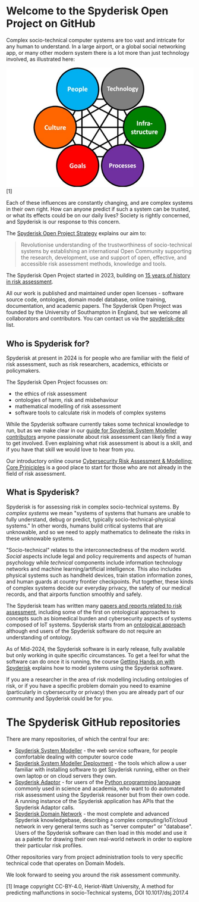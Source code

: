 # Welcome to the Spyderisk Open Project on GitHub

Complex socio-technical computer systems are too vast and intricate for any
human to understand. In a large airport, or a global social networking app, or
many other modern system there is a lot more than just technology involved, as
illustrated here:

![Socio-technical systems framework](./Hexagonal-socio-technical-systems-framework-adapted-from-Clegg-1979-Challenger-et-al_W640.jpg) [1]

Each of these influences are constantly changing, and are complex systems in
their own right. How can anyone predict if such a system can be trusted, or
what its effects could be on our daily lives?  Society is rightly concerned,
and Spyderisk is our response to this concern.

The [Spyderisk Open Project Strategy](https://github.com/Spyderisk/system-modeller/blob/dev/docs/Spyderisk-Open-Project-Strategy.md) explains our aim to:

> Revolutionise understanding of the trustworthiness of socio-technical systems
> by establishing an international Open Community supporting the research,
> development, use and support of open, effective, and accessible risk
> assessment methods, knowledge and tools.

The Spyderisk Open Project started in 2023, building on
[15 years of history in risk assessment](https://github.com/Spyderisk/system-modeller/blob/dev/HISTORY.md).

All our work is published and maintained under open licenses - software
source code, ontologies, domain model database, online training, documentation,
and academic papers. The Spyderisk Open Project was founded by the University
of Southampton in England, but we welcome all collaborators and contributors. You
can contact us via the [spyderisk-dev](https://www.jiscmail.ac.uk/cgi-bin/webadmin?A0=SPYDERISK-DEV) list.

## Who is Spyderisk for?

Spyderisk at present in 2024 is for people who are familiar with the field of risk
assessment, such as risk researchers, academics, ethicists or policymakers.

The Spyderisk Open Project focusses on:

* the ethics of risk assessment
* ontologies of harm, risk and misbehaviour
* mathematical modelling of risk assessment
* software tools to calculate risk in models of complex systems

While the Spyderisk software currently takes some technical knowledge to run,
but as we make clear in our [guide for Spyderisk System Modeller
contributors](https://github.com/Spyderisk/system-modeller/blob/dev/CONTRIBUTING.md)
anyone passionate about risk assessment can likely find a way to get involved.
Even explaining what risk assessment is about is a skill, and if you have that
skill we would love to hear from you.

Our introductory online course 
[Cybersecurity Risk Assessment & Modelling: Core Priniciples](https://training.spyderisk.org/courses/course/view.php?id=2)
is a good place to start for those who are not already in the field of risk assessment. 

## What is Spyderisk?

Spyderisk is for assessing risk in complex socio-technical systems. By *complex systems* we
mean "systems of systems that humans are unable to fully understand, debug or
predict, typically socio-technical-physical systems." In other words, humans
build critical systems that are unknowable, and so we need to apply mathematics
to delineate the risks in these unknowable systems.

"Socio-technical" relates to the interconnectedness of the modern world.
*Social* aspects include legal and policy requirements and aspects of human
psychology while *technical* components include information technology networks
and machine learning/artificial intelligence. This also includes physical
systems such as handheld devices, train station information zones, and human
guards at country frontier checkpoints. Put together, these kinds of complex
systems decide our everyday privacy, the safety of our medical records, and
that airports function smoothly and safely.

The Spyderisk team has written many
[papers and reports related to risk assessment](https://github.com/Spyderisk/system-modeller/blob/dev/docs/papers/README.md),
including some of the first on ontological approaches to concepts such as biomedical burden
and cybersecurity aspects of systems composed of IoT systems. Spyderisk starts from an
[ontological approach](https://github.com/Spyderisk/system-modeller/blob/dev/docs/ontology.md)
although end users of the Spyderisk software do not require an understanding of ontology.

As of Mid-2024, the Spyderisk software is in early release, fully available but only working
in quite specific circumstances. To get a feel for what the software can do once it is running,
the course [Getting Hands on with Spyderisk](https://training.spyderisk.org/courses/course/view.php?id=3) explains
how to model systems using the Spyderisk software.

If you are a researcher in the area of risk modelling including ontologies of
risk, or if you have a specific problem domain you need to examine
(particularly in cybersecurity or privacy) then you are already part of our
community and Spyderisk could be for you. 

# The Spyderisk GitHub repositories

There are many repositories, of which the central four are:

* [Spyderisk System Modeller](https://github.com/Spyderisk/system-modeller) - the web service software, for people comfortable dealing with computer source code
* [Spyderisk System Modeller Deployment](https://github.com/Spyderisk/system-modeller-deployment/) - the tools which allow a user familiar with installing software to get Spyderisk running, either on their own laptop or on cloud servers they own.
* [Spyderisk Adaptor](https://github.com/Spyderisk/system-modeller-adaptor/) - for users of the [Python programming language](https://python.org) commonly used in science and academia, who want to do automated risk assessment using the Spyderisk reasoner but from their own code. A running instance of the Spyderisk application has APIs that the Spyderisk Adaptor calls.
* [Spyderisk Domain Network](https://github.com/Spyderisk/domain-network) - the most complete and advanced Spyderisk knowledgebase, describing a complex computing/IoT/cloud network in very general terms such as "server computer" or "database". Users of the Spyderisk software can then load in this model and use it as a palette for drawing their own real-world network in order to explore their particular risk profiles.

Other repositories vary from project administration tools to very specific
technical code that operates on Domain Models.

We look forward to seeing you around the risk assessment community.

[1] Image copyright CC-BY-4.0, Heriot-Watt University, A method for predicting malfunctions in socio-Technical systems, DOI 10.1017/dsj.2017.4
